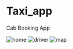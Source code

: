 # Taxi_app
Cab Booking App

![home](https://user-images.githubusercontent.com/20822359/75665126-af5bc480-5c99-11ea-9c9b-c71f074029f4.png)
![driver](https://user-images.githubusercontent.com/20822359/75665129-b1be1e80-5c99-11ea-9477-75e6a4c081eb.png)
![map](https://user-images.githubusercontent.com/20822359/75665128-b1258800-5c99-11ea-885a-c1334408860a.png)
